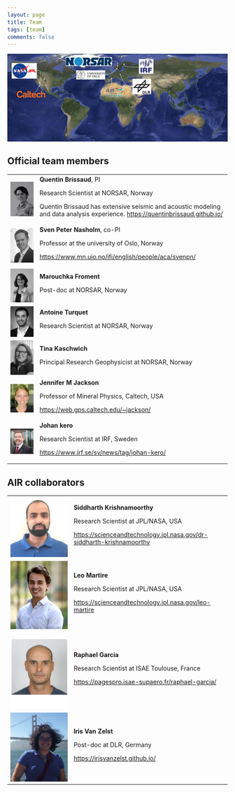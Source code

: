 ```yaml
---
layout: page
title: Team
tags: [team]
comments: false
---
```


![Map of members](../images/team/map_members_AIR.jpg)

## Official team members

|   |   |
|---|---|
| ![Quentin Brissaud](../images/team/QB.jpg%20(avatar_user_display).jpg) | **Quentin Brissaud**, PI<p>Research Scientist at NORSAR, Norway<p>Quentin Brissaud has extensive seismic and acoustic modeling and data analysis experience. https://quentinbrissaud.github.io/
| ![Sven Peter Nasholm](../images/team/peternasholm.jpg%20(avatar_user_display).jpg) | **Sven Peter Nasholm**, co-PI<p>Professor at the university of Oslo, Norway<p>https://www.mn.uio.no/ifi/english/people/aca/svenpn/|
| ![Marouchka Froment](../images/team/MAF.JPG%20(avatar_user_display).jpg) | **Marouchka Froment**<p>Post-doc at NORSAR, Norway<p>|
| ![Antoine Turquet](../images/team/AntoineTurquet.jpg%20(avatar_user_display).jpg) | **Antoine Turquet**<p>Research Scientist at NORSAR, Norway<p>|
| ![Tina Kaschwich](../images/team/tinakaschwich.jpg%20(avatar_user_display).jpg) | **Tina Kaschwich**<p>Principal Research Geophysicist at NORSAR, Norway<p>|
| ![Jennifer M Jackson](../images/team/jackson_jennifer_m.jpg) | **Jennifer M Jackson**<p>Professor of Mineral Physics, Caltech, USA<p>https://web.gps.caltech.edu/~jackson/|
| ![Johan kero](../images/team/kero.jpg) | **Johan kero**<p>Research Scientist at IRF, Sweden<p>https://www.irf.se/sv/news/tag/johan-kero/|

## AIR collaborators

|   |   |
|---|---|
| ![Siddharth Krishnamoorthy](../images/team/siddharth.png) | **Siddharth Krishnamoorthy**<p>Research Scientist at JPL/NASA, USA<p> https://scienceandtechnology.jpl.nasa.gov/dr-siddharth-krishnamoorthy
| ![Leo Martire](../images/team/Leo_Martire.jpg) | **Leo Martire**<p>Research Scientist at JPL/NASA, USA<p> https://scienceandtechnology.jpl.nasa.gov/leo-martire
| ![Raphael Garcia](../images/team/raphael.png) | **Raphael Garcia**<p>Research Scientist at ISAE Toulouse, France<p> https://pagespro.isae-supaero.fr/raphael-garcia/
| ![Iris Van Zelst](../images/team/iris.png) | **Iris Van Zelst**<p>Post-doc at DLR, Germany<p> https://irisvanzelst.github.io/